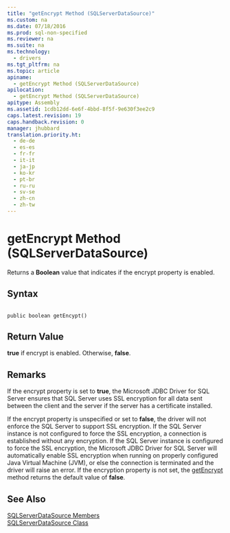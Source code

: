 ```yaml
---
title: "getEncrypt Method (SQLServerDataSource)"
ms.custom: na
ms.date: 07/18/2016
ms.prod: sql-non-specified
ms.reviewer: na
ms.suite: na
ms.technology: 
  - drivers
ms.tgt_pltfrm: na
ms.topic: article
apiname: 
  - getEncrypt Method (SQLServerDataSource)
apilocation: 
  - getEncrypt Method (SQLServerDataSource)
apitype: Assembly
ms.assetid: 1cdb12dd-6e6f-4bbd-8f5f-9e630f3ee2c9
caps.latest.revision: 19
caps.handback.revision: 0
manager: jhubbard
translation.priority.ht: 
  - de-de
  - es-es
  - fr-fr
  - it-it
  - ja-jp
  - ko-kr
  - pt-br
  - ru-ru
  - sv-se
  - zh-cn
  - zh-tw
---
```

# getEncrypt Method (SQLServerDataSource)
  Returns a **Boolean** value that indicates if the encrypt property is enabled.  
  
## Syntax  
  
```  
  
public boolean getEncypt()  
```  
  
## Return Value  
 **true** if encrypt is enabled. Otherwise, **false**.  
  
## Remarks  
 If the encrypt property is set to **true**, the  Microsoft JDBC Driver for SQL Server  ensures that  SQL Server  uses SSL encryption for all data sent between the client and the server if the server has a certificate installed.  
  
 If the encrypt property is unspecified or set to **false**, the driver will not enforce the  SQL Server  to support SSL encryption. If the  SQL Server  instance is not configured to force the SSL encryption, a connection is established without any encryption. If the  SQL Server  instance is configured to force the SSL encryption, the  Microsoft JDBC Driver for SQL Server  will automatically enable SSL encryption when running on properly configured Java Virtual Machine (JVM), or else the connection is terminated and the driver will raise an error. If the encryption property is not set, the [getEncrypt](../content/getEncrypt-Method--SQLServerDataSource-.md) method returns the default value of **false**.  
  
## See Also  
 [SQLServerDataSource Members](../content/SQLServerDataSource-Members.md)   
 [SQLServerDataSource Class](../content/SQLServerDataSource-Class.md)  
  
  